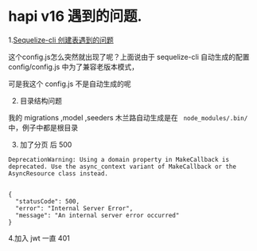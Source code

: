 # hapi v16 遇到的问题.


1.[Sequelize-cli 创建表遇到的问题](https://juejin.im/book/5b63fdba6fb9a04fde5ae6d0/section/5b6c042b6fb9a04fd93e5e03)

这个config.js怎么突然就出现了呢？上面说由于 sequelize-cli 自动生成的配置 config/config.js 中为了兼容老版本模式，

可是我这个 config.js  不是自动生成的呢

2. 目录结构问题

我的 migrations ,model ,seeders 木兰路自动生成是在 ` node_modules/.bin/` 中，例子中都是根目录

3. 加了分页 后 500
```
DeprecationWarning: Using a domain property in MakeCallback is deprecated. Use the async_context variant of MakeCallback or the AsyncResource class instead.


{
  "statusCode": 500,
  "error": "Internal Server Error",
  "message": "An internal server error occurred"
}
```
4.加入 jwt 一直 401 
